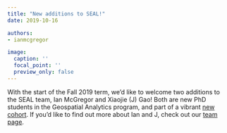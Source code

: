 ```yaml
---
title: "New additions to SEAL!"
date: 2019-10-16

authors:
- ianmcgregor

image:
  caption: ''
  focal_point: ''
  preview_only: false
---
```


With the start of the Fall 2019 term, we’d like to welcome two additions to the SEAL team, Ian McGregor and Xiaojie (J) Gao! Both are new PhD students in the Geospatial Analytics program, and part of a vibrant [new cohort](https://cnr.ncsu.edu/geospatial/news/2019/10/09/i-use-geospatial-analytics-to-fall2019/). If you’d like to find out more about Ian and J, check out our [team page](/people/).